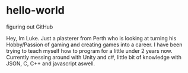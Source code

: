 # hello-world
figuring out GitHub

Hey, Im Luke.
Just a plasterer from Perth who is looking at turning his Hobby/Passion of gaming and creating games into a career.
I have been trying to teach myself how to program for a little under 2 years now.
Currently messing around with Unity and c#, little bit of knowledge with JSON, C, C++ and javascript aswell.
